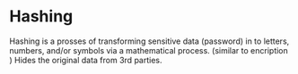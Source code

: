 # Hashing 

Hashing is a prosses of transforming sensitive data (password) in to letters, numbers, and/or symbols via a mathematical process.
(similar to encription ) Hides the original data from 3rd parties.

